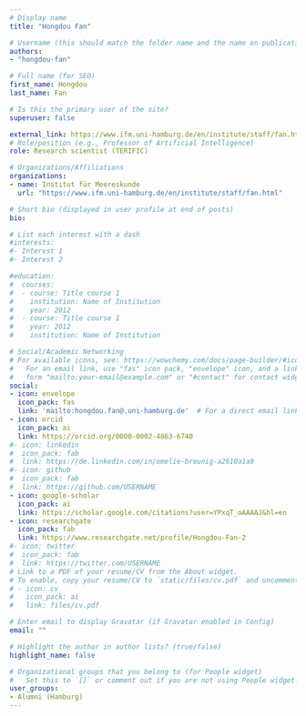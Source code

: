 ```yaml
---
# Display name
title: "Hongdou Fan"

# Username (this should match the folder name and the name on publications)
authors:
- "hongdou-fan"

# Full name (for SEO)
first_name: Hongdou
last_name: Fan

# Is this the primary user of the site?
superuser: false

external_link: https://www.ifm.uni-hamburg.de/en/institute/staff/fan.html
# Role/position (e.g., Professor of Artificial Intelligence)
role: Research scientist (TERIFIC)

# Organizations/Affiliations
organizations:
- name: Institut für Meereskunde
  url: "https://www.ifm.uni-hamburg.de/en/institute/staff/fan.html"

# Short bio (displayed in user profile at end of posts)
bio: 

# List each interest with a dash
#interests:
#- Interest 1
#- Interest 2

#education:
#  courses:
#  - course: Title course 1
#    institution: Name of Institution
#    year: 2012
#  - course: Title course 1
#    year: 2012
#    institution: Name of Institution

# Social/Academic Networking
# For available icons, see: https://wowchemy.com/docs/page-builder/#icons
#   For an email link, use "fas" icon pack, "envelope" icon, and a link in the
#   form "mailto:your-email@example.com" or "#contact" for contact widget.
social:
- icon: envelope
  icon_pack: fas
  link: 'mailto:hongdou.fan@.uni-hamburg.de'  # For a direct email link, use "mailto:test@example.org".
- icon: orcid
  icon_pack: ai
  link: https://orcid.org/0000-0002-4863-6740
#- icon: linkedin
#  icon_pack: fab
#  link: https://de.linkedin.com/in/emelie-breunig-a2610a1a9
#- icon: github
#  icon_pack: fab
#  link: https://github.com/USERNAME
- icon: google-scholar
  icon_pack: ai
  link: https://scholar.google.com/citations?user=YPxqT_oAAAAJ&hl=en
- icon: researchgate
  icon_pack: fab
  link: https://www.researchgate.net/profile/Hongdou-Fan-2
#- icon: twitter
#  icon_pack: fab
#  link: https://twitter.com/USERNAME
# Link to a PDF of your resume/CV from the About widget.
# To enable, copy your resume/CV to `static/files/cv.pdf` and uncomment the lines below.
# - icon: cv
#   icon_pack: ai
#   link: files/cv.pdf

# Enter email to display Gravatar (if Gravatar enabled in Config)
email: ""

# Highlight the author in author lists? (true/false)
highlight_name: false

# Organizational groups that you belong to (for People widget)
#   Set this to `[]` or comment out if you are not using People widget.
user_groups:
- Alumni (Hamburg)
---
```

